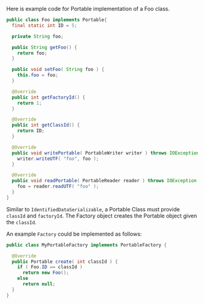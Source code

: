 
Here is example code for Portable implementation of a Foo class.

```java
public class Foo implements Portable{
  final static int ID = 5;

  private String foo;

  public String getFoo() {
    return foo;
  }

  public void setFoo( String foo ) {
    this.foo = foo;
  }

  @Override
  public int getFactoryId() {
    return 1;
  }

  @Override
  public int getClassId() {
    return ID;
  }

  @Override
  public void writePortable( PortableWriter writer ) throws IOException {
    writer.writeUTF( "foo", foo );
  }

  @Override
  public void readPortable( PortableReader reader ) throws IOException {
    foo = reader.readUTF( "foo" );
  }
}        
```

Similar to `IdentifiedDataSerializable`, a Portable Class must provide `classId` and `factoryId`. The Factory object creates the Portable object given the `classId`.

An example `Factory` could be implemented as follows:

```java
public class MyPortableFactory implements PortableFactory {

  @Override
  public Portable create( int classId ) {
    if ( Foo.ID == classId )
      return new Foo();
    else
      return null;
  }
}            
```
